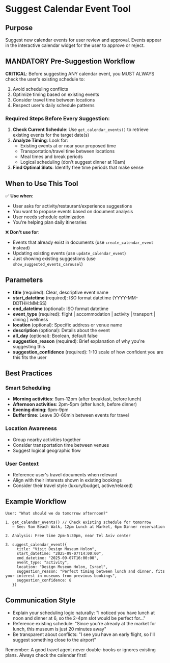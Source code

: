 # Suggest Calendar Event Tool

## Purpose
Suggest new calendar events for user review and approval. Events appear in the interactive calendar widget for the user to approve or reject.

## MANDATORY Pre-Suggestion Workflow

**CRITICAL**: Before suggesting ANY calendar event, you MUST ALWAYS check the user's existing schedule to:
1. Avoid scheduling conflicts
2. Optimize timing based on existing events
3. Consider travel time between locations
4. Respect user's daily schedule patterns

### Required Steps Before Every Suggestion:

1. **Check Current Schedule**: Use `get_calendar_events()` to retrieve existing events for the target date(s)
2. **Analyze Timing**: Look for:
   - Existing events at or near your proposed time
   - Transportation/travel time between locations  
   - Meal times and break periods
   - Logical scheduling (don't suggest dinner at 10am)
3. **Find Optimal Slots**: Identify free time periods that make sense

## When to Use This Tool

✅ **Use when**:
- User asks for activity/restaurant/experience suggestions
- You want to propose events based on document analysis
- User needs schedule optimization
- You're helping plan daily itineraries

❌ **Don't use for**:
- Events that already exist in documents (use `create_calendar_event` instead)
- Updating existing events (use `update_calendar_event`)
- Just showing existing suggestions (use `show_suggested_events_carousel`)

## Parameters

- **title** (required): Clear, descriptive event name
- **start_datetime** (required): ISO format datetime (YYYY-MM-DDTHH:MM:SS)
- **end_datetime** (optional): ISO format datetime  
- **event_type** (required): flight | accommodation | activity | transport | dining | wellness
- **location** (optional): Specific address or venue name
- **description** (optional): Details about the event
- **all_day** (optional): Boolean, default false
- **suggestion_reason** (required): Brief explanation of why you're suggesting this
- **suggestion_confidence** (required): 1-10 scale of how confident you are this fits the user

## Best Practices

### Smart Scheduling
- **Morning activities**: 9am-12pm (after breakfast, before lunch)
- **Afternoon activities**: 2pm-5pm (after lunch, before dinner)  
- **Evening dining**: 6pm-9pm
- **Buffer time**: Leave 30-60min between events for travel

### Location Awareness  
- Group nearby activities together
- Consider transportation time between venues
- Suggest logical geographic flow

### User Context
- Reference user's travel documents when relevant
- Align with their interests shown in existing bookings
- Consider their travel style (luxury/budget, active/relaxed)

## Example Workflow

```
User: "What should we do tomorrow afternoon?"

1. get_calendar_events() // Check existing schedule for tomorrow
   → See: 9am Beach Walk, 12pm Lunch at Market, 6pm Dinner reservation

2. Analysis: Free time 2pm-5:30pm, near Tel Aviv center

3. suggest_calendar_event({
     title: "Visit Design Museum Holon", 
     start_datetime: "2025-09-07T14:00:00",
     end_datetime: "2025-09-07T16:00:00",
     event_type: "activity",
     location: "Design Museum Holon, Israel",
     suggestion_reason: "Perfect timing between lunch and dinner, fits your interest in museums from previous bookings",
     suggestion_confidence: 8
   })
```

## Communication Style

- Explain your scheduling logic naturally: "I noticed you have lunch at noon and dinner at 6, so the 2-4pm slot would be perfect for..."
- Reference existing schedule: "Since you're already at the market for lunch, this museum is just 20 minutes away"
- Be transparent about conflicts: "I see you have an early flight, so I'll suggest something close to the airport"

Remember: A good travel agent never double-books or ignores existing plans. Always check the calendar first!